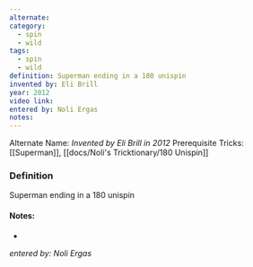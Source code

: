 ```yaml
---
alternate: 
category:
  - spin
  - wild
tags:
  - spin
  - wild
definition: Superman ending in a 180 unispin
invented by: Eli Brill
year: 2012
video link: 
entered by: Noli Ergas
notes: 
---
```

Alternate Name: 
*Invented by Eli Brill in 2012*
Prerequisite Tricks: [[Superman]], [[docs/Noli's Tricktionary/180 Unispin]]

### Definition
Superman ending in a 180 unispin


#### Notes:
- 
*entered by: Noli Ergas*
